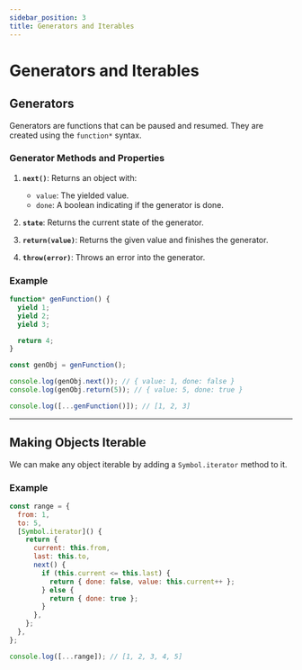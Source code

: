 ```yaml
---
sidebar_position: 3
title: Generators and Iterables
---
```


# Generators and Iterables

## Generators

Generators are functions that can be paused and resumed. They are created using the `function*` syntax.

### Generator Methods and Properties

1. **`next()`**: Returns an object with:

   - `value`: The yielded value.
   - `done`: A boolean indicating if the generator is done.

2. **`state`**: Returns the current state of the generator.

3. **`return(value)`**: Returns the given value and finishes the generator.

4. **`throw(error)`**: Throws an error into the generator.

### Example

```javascript
function* genFunction() {
  yield 1;
  yield 2;
  yield 3;

  return 4;
}

const genObj = genFunction();

console.log(genObj.next()); // { value: 1, done: false }
console.log(genObj.return(5)); // { value: 5, done: true }

console.log([...genFunction()]); // [1, 2, 3]
```

---

## Making Objects Iterable

We can make any object iterable by adding a `Symbol.iterator` method to it.

### Example

```javascript
const range = {
  from: 1,
  to: 5,
  [Symbol.iterator]() {
    return {
      current: this.from,
      last: this.to,
      next() {
        if (this.current <= this.last) {
          return { done: false, value: this.current++ };
        } else {
          return { done: true };
        }
      },
    };
  },
};

console.log([...range]); // [1, 2, 3, 4, 5]
```
